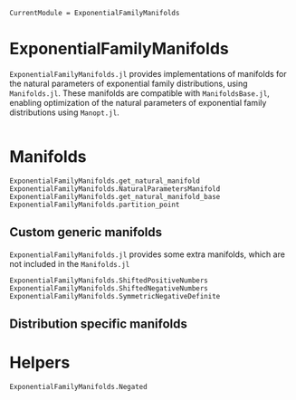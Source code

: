 ```@meta
CurrentModule = ExponentialFamilyManifolds
```

# ExponentialFamilyManifolds

`ExponentialFamilyManifolds.jl` provides implementations of manifolds for the natural parameters of exponential family distributions, using `Manifolds.jl`. These manifolds are compatible with `ManifoldsBase.jl`, enabling optimization of the natural parameters of exponential family distributions using `Manopt.jl`.

```@index
```

# Manifolds

```@docs 
ExponentialFamilyManifolds.get_natural_manifold
ExponentialFamilyManifolds.NaturalParametersManifold
ExponentialFamilyManifolds.get_natural_manifold_base
ExponentialFamilyManifolds.partition_point
```

## Custom generic manifolds

`ExponentialFamilyManifolds.jl` provides some extra manifolds, which are not included in the `Manifolds.jl`

```@docs
ExponentialFamilyManifolds.ShiftedPositiveNumbers
ExponentialFamilyManifolds.ShiftedNegativeNumbers
ExponentialFamilyManifolds.SymmetricNegativeDefinite
```

## Distribution specific manifolds

# Helpers 

```@docs 
ExponentialFamilyManifolds.Negated
```